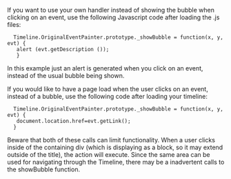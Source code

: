 If you want to use your own handler instead of showing the bubble when clicking on an event, use the following Javascript code after loading the .js files:

```
  Timeline.OriginalEventPainter.prototype._showBubble = function(x, y, evt) {
   alert (evt.getDescription ());
   }
```

In this example just an alert is generated when you click on an event, instead of the usual bubble being shown.

If you would like to have a page load when the user clicks on an event, instead of a bubble, use the following code after loading your timeline:

```
  Timeline.OriginalEventPainter.prototype._showBubble = function(x, y, evt) {
   document.location.href=evt.getLink();
  }
```

Beware that both of these calls can limit functionality. When a user clicks inside of the containing div (which is displaying as a block, so it may extend outside of the title), the action will execute. Since the same area can be used for navigating through the Timeline, there may be a inadvertent calls to the showBubble function.